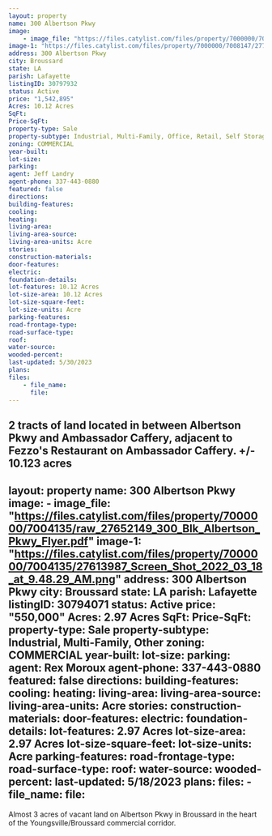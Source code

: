 ```yaml
---
layout: property
name: 300 Albertson Pkwy
image:
    - image_file: "https://files.catylist.com/files/property/7000000/7008147/raw_27659607_Flood_Disc___300_Blk_Albertson_Pkwy___Jeff.pdf"
image-1: "https://files.catylist.com/files/property/7000000/7008147/27708867_300_Blk_Albertson_Pkwy_Jeff__3__Shaded.png"
address: 300 Albertson Pkwy
city: Broussard
state: LA
parish: Lafayette
listingID: 30797932
status: Active
price: "1,542,895"
Acres: 10.12 Acres
SqFt:
Price-SqFt:
property-type: Sale
property-subtype: Industrial, Multi-Family, Office, Retail, Self Storage, Other
zoning: COMMERCIAL
year-built:
lot-size:
parking:
agent: Jeff Landry
agent-phone: 337-443-0880
featured: false
directions:
building-features:
cooling:
heating:
living-area:
living-area-source:
living-area-units: Acre
stories:
construction-materials:
door-features:
electric:
foundation-details:
lot-features: 10.12 Acres
lot-size-area: 10.12 Acres
lot-size-square-feet:
lot-size-units: Acre
parking-features:
road-frontage-type:
road-surface-type:
roof:
water-source:
wooded-percent:
last-updated: 5/30/2023
plans:
files:
    - file_name:
      file:
---
```

2 tracts of land located in between Albertson Pkwy and Ambassador Caffery, adjacent to Fezzo's Restaurant on Ambassador Caffery. +/- 10.123 acres
---
layout: property
name: 300 Albertson Pkwy
image:
    - image_file: "https://files.catylist.com/files/property/7000000/7004135/raw_27652149_300_Blk_Albertson_Pkwy_Flyer.pdf"
image-1: "https://files.catylist.com/files/property/7000000/7004135/27613987_Screen_Shot_2022_03_18_at_9.48.29_AM.png"
address: 300 Albertson Pkwy
city: Broussard
state: LA
parish: Lafayette
listingID: 30794071
status: Active
price: "550,000"
Acres: 2.97 Acres
SqFt:
Price-SqFt:
property-type: Sale
property-subtype: Industrial, Multi-Family, Other
zoning: COMMERCIAL
year-built:
lot-size:
parking:
agent: Rex Moroux
agent-phone: 337-443-0880
featured: false
directions:
building-features:
cooling:
heating:
living-area:
living-area-source:
living-area-units: Acre
stories:
construction-materials:
door-features:
electric:
foundation-details:
lot-features: 2.97 Acres
lot-size-area: 2.97 Acres
lot-size-square-feet:
lot-size-units: Acre
parking-features:
road-frontage-type:
road-surface-type:
roof:
water-source:
wooded-percent:
last-updated: 5/18/2023
plans:
files:
    - file_name:
      file:
---
Almost 3 acres of vacant land on Albertson Pkwy in Broussard in the heart of the Youngsville/Broussard commercial corridor.
